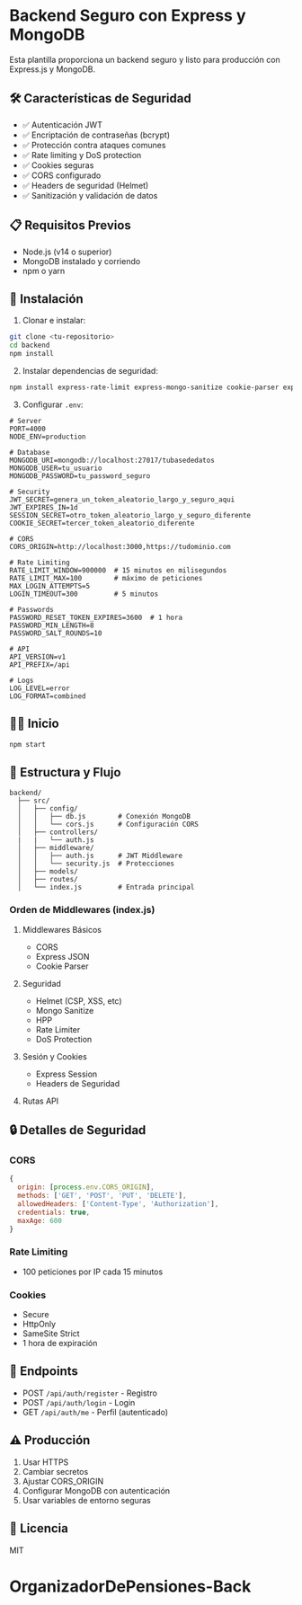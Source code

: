 # Backend Seguro con Express y MongoDB

Esta plantilla proporciona un backend seguro y listo para producción con Express.js y MongoDB.

## 🛠 Características de Seguridad

- ✅ Autenticación JWT
- ✅ Encriptación de contraseñas (bcrypt)
- ✅ Protección contra ataques comunes
- ✅ Rate limiting y DoS protection
- ✅ Cookies seguras
- ✅ CORS configurado
- ✅ Headers de seguridad (Helmet)
- ✅ Sanitización y validación de datos

## 📋 Requisitos Previos

- Node.js (v14 o superior)
- MongoDB instalado y corriendo
- npm o yarn

## 🚀 Instalación

1. Clonar e instalar:
```bash
git clone <tu-repositorio>
cd backend
npm install
```

2. Instalar dependencias de seguridad:
```bash
npm install express-rate-limit express-mongo-sanitize cookie-parser express-validator hpp toobusy-js express-session
```

3. Configurar `.env`:
```env
# Server
PORT=4000
NODE_ENV=production

# Database
MONGODB_URI=mongodb://localhost:27017/tubasededatos
MONGODB_USER=tu_usuario
MONGODB_PASSWORD=tu_password_seguro

# Security
JWT_SECRET=genera_un_token_aleatorio_largo_y_seguro_aqui
JWT_EXPIRES_IN=1d
SESSION_SECRET=otro_token_aleatorio_largo_y_seguro_diferente
COOKIE_SECRET=tercer_token_aleatorio_diferente

# CORS
CORS_ORIGIN=http://localhost:3000,https://tudominio.com

# Rate Limiting
RATE_LIMIT_WINDOW=900000  # 15 minutos en milisegundos
RATE_LIMIT_MAX=100        # máximo de peticiones
MAX_LOGIN_ATTEMPTS=5
LOGIN_TIMEOUT=300         # 5 minutos

# Passwords
PASSWORD_RESET_TOKEN_EXPIRES=3600  # 1 hora
PASSWORD_MIN_LENGTH=8
PASSWORD_SALT_ROUNDS=10

# API
API_VERSION=v1
API_PREFIX=/api

# Logs
LOG_LEVEL=error
LOG_FORMAT=combined
```

## 🏃‍♂️ Inicio

```bash
npm start
```

## 📁 Estructura y Flujo

```
backend/
  ├── src/
  │   ├── config/
  │   │   ├── db.js        # Conexión MongoDB
  │   │   └── cors.js      # Configuración CORS
  │   ├── controllers/
  |   |   └── auth.js
  │   ├── middleware/
  │   │   ├── auth.js      # JWT Middleware
  │   │   └── security.js  # Protecciones
  │   ├── models/
  │   ├── routes/
  │   └── index.js         # Entrada principal
```

### Orden de Middlewares (index.js)

1. Middlewares Básicos
   - CORS
   - Express JSON
   - Cookie Parser

2. Seguridad
   - Helmet (CSP, XSS, etc)
   - Mongo Sanitize
   - HPP
   - Rate Limiter
   - DoS Protection

3. Sesión y Cookies
   - Express Session
   - Headers de Seguridad

4. Rutas API

## 🔒 Detalles de Seguridad

### CORS
```javascript
{
  origin: [process.env.CORS_ORIGIN],
  methods: ['GET', 'POST', 'PUT', 'DELETE'],
  allowedHeaders: ['Content-Type', 'Authorization'],
  credentials: true,
  maxAge: 600
}
```

### Rate Limiting
- 100 peticiones por IP cada 15 minutos

### Cookies
- Secure
- HttpOnly
- SameSite Strict
- 1 hora de expiración

## 📌 Endpoints

- POST `/api/auth/register` - Registro
- POST `/api/auth/login` - Login
- GET `/api/auth/me` - Perfil (autenticado)

## ⚠️ Producción

1. Usar HTTPS
2. Cambiar secretos
3. Ajustar CORS_ORIGIN
4. Configurar MongoDB con autenticación
5. Usar variables de entorno seguras

## 📝 Licencia

MIT
# OrganizadorDePensiones-Back
